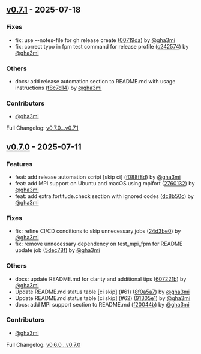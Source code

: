 ## [v0.7.1](https://github.com/gha3mi/setup-fortran-conda/compare/v0.7.0...v0.7.1) - 2025-07-18


### Fixes

* fix: use --notes-file for gh release create ([00719da](https://github.com/gha3mi/setup-fortran-conda/commit/00719da6157fe5d21c9299b41b4ea2d47cdfe20e)) by [@gha3mi](https://github.com/gha3mi)
* fix: correct typo in fpm test command for release profile ([c242574](https://github.com/gha3mi/setup-fortran-conda/commit/c24257478a29de545331a1fdfdd4efa4ed287057)) by [@gha3mi](https://github.com/gha3mi)

### Others

* docs: add release automation section to README.md with usage instructions ([f8c7d14](https://github.com/gha3mi/setup-fortran-conda/commit/f8c7d14e6182d21823ea0348ddec94ff379ca2bd)) by [@gha3mi](https://github.com/gha3mi)


### Contributors
- [@gha3mi](https://github.com/gha3mi)



Full Changelog: [v0.7.0...v0.7.1](https://github.com/gha3mi/setup-fortran-conda/compare/v0.7.0...v0.7.1)

## [v0.7.0](https://github.com/gha3mi/setup-fortran-conda/compare/v0.6.0...v0.7.0) - 2025-07-11


### Features

* feat: add release automation script [skip ci] ([f088f8d](https://github.com/gha3mi/setup-fortran-conda/commit/f088f8d5a2975fa6c81642add5aee7b3165cc818)) by [@gha3mi](https://github.com/gha3mi)
* feat: add MPI support on Ubuntu and macOS using mpifort ([2760132](https://github.com/gha3mi/setup-fortran-conda/commit/2760132d13cea43e5332395a6678cbb76eafb302)) by [@gha3mi](https://github.com/gha3mi)
* feat: add extra.fortitude.check section with ignored codes ([dc8b50c](https://github.com/gha3mi/setup-fortran-conda/commit/dc8b50c4a53fbe914156ddb731045ac8b553ec04)) by [@gha3mi](https://github.com/gha3mi)

### Fixes

* fix: refine CI/CD conditions to skip unnecessary jobs ([24d3be0](https://github.com/gha3mi/setup-fortran-conda/commit/24d3be0e88887534e30e9326560301267f9b1812)) by [@gha3mi](https://github.com/gha3mi)
* fix: remove unnecessary dependency on test_mpi_fpm for README update job ([5dec78f](https://github.com/gha3mi/setup-fortran-conda/commit/5dec78fca78e66f10b18c9b52d921d619bea9fb5)) by [@gha3mi](https://github.com/gha3mi)

### Others

* docs: update README.md for clarity and additional tips ([607221b](https://github.com/gha3mi/setup-fortran-conda/commit/607221bea930d5f2b3bbd7d59cf4c20f30376621)) by [@gha3mi](https://github.com/gha3mi)
* Update README.md status table [ci skip] (#61) ([8f0a5a7](https://github.com/gha3mi/setup-fortran-conda/commit/8f0a5a72bcfe22438e2d63886071802eb797599d)) by [@gha3mi](https://github.com/gha3mi)
* Update README.md status table [ci skip] (#62) ([91305e1](https://github.com/gha3mi/setup-fortran-conda/commit/91305e1b39ea9f24d58138a3a579773028f552c0)) by [@gha3mi](https://github.com/gha3mi)
* docs: add MPI support section to README.md ([f20044b](https://github.com/gha3mi/setup-fortran-conda/commit/f20044b03436cf76347edd520b67b0f1cd2c8f23)) by [@gha3mi](https://github.com/gha3mi)


### Contributors
- [@gha3mi](https://github.com/gha3mi)



Full Changelog: [v0.6.0...v0.7.0](https://github.com/gha3mi/setup-fortran-conda/compare/v0.6.0...v0.7.0)
